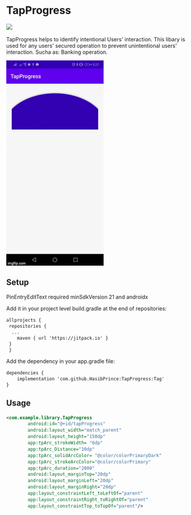 # TapProgress

[![](https://jitpack.io/v/HasibPrince/TapProgress.svg)](https://jitpack.io/#HasibPrince/TapProgress)

TapProgress helps to identify intentional Users' interaction. This libary is used for any users' secured operation to prevent unintentional users' interaction. Sucha as: Banking operation.

![](tap-progress.gif)

Setup
------
PinEntryEditText required minSdkVersion 21 and androidx

Add it in your project level build.gradle at the end of repositories:

```
allprojects {
 repositories {
  ...
	maven { url 'https://jitpack.io' }
 }
 }
```
Add the dependency in your app.gradle file:
```
dependencies {
	implementation 'com.github.HasibPrince:TapProgress:Tag'
}
```

Usage
--------
```xml
<com.example.library.TapProgress
        android:id="@+id/tapProgress"
        android:layout_width="match_parent"
        android:layout_height="150dp"
        app:tpArc_strokeWidth= "6dp"
        app:tpArc_Distance="10dp"
        app:tpArc_solidArcColor= "@color/colorPrimaryDark"
        app:tpArc_strokeArcColor="@color/colorPrimary"
        app:tpArc_duration="2000"
        android:layout_marginTop="20dp"
        android:layout_marginLeft="20dp"
        android:layout_marginRight="20dp"
        app:layout_constraintLeft_toLeftOf="parent"
        app:layout_constraintRight_toRightOf="parent"
        app:layout_constraintTop_toTopOf="parent"/>
```

